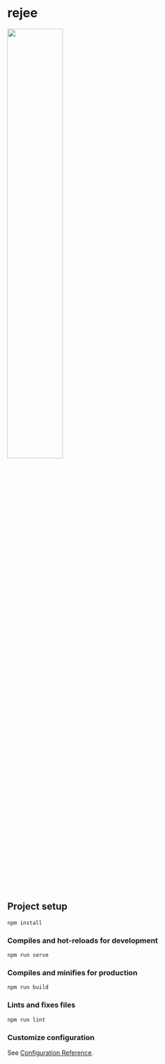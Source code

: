 # rejee
<html>
  <body>
<image src="src/assets/logo.png"width="50%"/>
  </body>
  </html>

## Project setup
```
npm install
```

### Compiles and hot-reloads for development
```
npm run serve
```

### Compiles and minifies for production
```
npm run build
```

### Lints and fixes files
```
npm run lint
```

### Customize configuration
See [Configuration Reference](https://cli.vuejs.org/config/).
